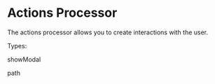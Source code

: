 # Actions Processor

The actions processor allows you to create interactions with the user.



Types:

showModal

path



